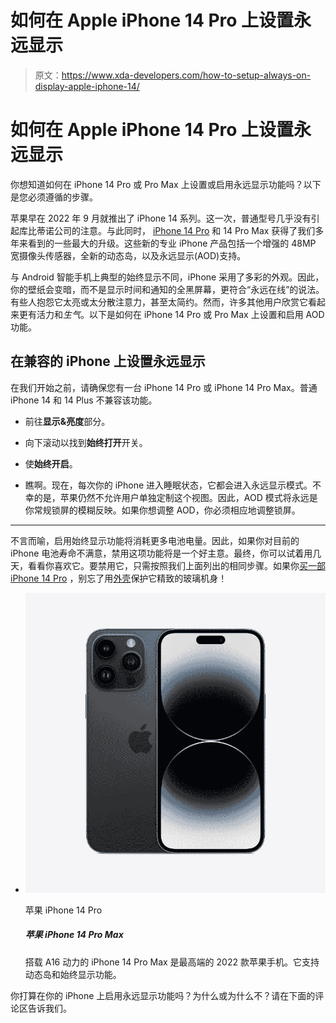 # 如何在 Apple iPhone 14 Pro 上设置永远显示

> 原文：<https://www.xda-developers.com/how-to-setup-always-on-display-apple-iphone-14/>

# 如何在 Apple iPhone 14 Pro 上设置永远显示

你想知道如何在 iPhone 14 Pro 或 Pro Max 上设置或启用永远显示功能吗？以下是您必须遵循的步骤。

苹果早在 2022 年 9 月就推出了 iPhone 14 系列。这一次，普通型号几乎没有引起库比蒂诺公司的注意。与此同时， [iPhone 14 Pro](https://www.xda-developers.com/apple-iphone-14-pro-review/) 和 14 Pro Max 获得了我们多年来看到的一些最大的升级。这些新的专业 iPhone 产品包括一个增强的 48MP 宽摄像头传感器，全新的动态岛，以及永远显示(AOD)支持。

与 Android 智能手机上典型的始终显示不同，iPhone 采用了多彩的外观。因此，你的壁纸会变暗，而不是显示时间和通知的全黑屏幕，更符合“永远在线”的说法。有些人抱怨它太亮或太分散注意力，甚至太简约。然而，许多其他用户欣赏它看起来更有活力和*生气*。以下是如何在 iPhone 14 Pro 或 Pro Max 上设置和启用 AOD 功能。

## 在兼容的 iPhone 上设置永远显示

在我们开始之前，请确保您有一台 iPhone 14 Pro 或 iPhone 14 Pro Max。普通 iPhone 14 和 14 Plus 不兼容该功能。

*   前往**显示&亮度**部分。

*   向下滚动以找到**始终打开**开关。

*   使**始终开启**。
*   瞧啊。现在，每次你的 iPhone 进入睡眠状态，它都会进入永远显示模式。不幸的是，苹果仍然不允许用户单独定制这个视图。因此，AOD 模式将永远是你常规锁屏的模糊反映。如果你想调整 AOD，你必须相应地调整锁屏。

* * *

不言而喻，启用始终显示功能将消耗更多电池电量。因此，如果你对目前的 iPhone 电池寿命不满意，禁用这项功能将是一个好主意。最终，你可以试着用几天，看看你喜欢它。要禁用它，只需按照我们上面列出的相同步骤。如果你[买一部 iPhone 14 Pro](https://www.xda-developers.com/best-apple-iphone-14-deals/) ，别忘了用[外壳](https://www.xda-developers.com/best-apple-iphone-14-cases/)保护它精致的玻璃机身！

*   <picture>![The iPhone 14 Pro and Pro Max are the highest-end 2022 phones from Apple. They introduce the A16 Bionic chip, Dynamic Island, Always-on display, and more.](img/2b2210243fce2facbab68879a09c6f30.png)</picture>

    苹果 iPhone 14 Pro

    ##### 苹果 iPhone 14 Pro Max

    搭载 A16 动力的 iPhone 14 Pro Max 是最高端的 2022 款苹果手机。它支持动态岛和始终显示功能。

你打算在你的 iPhone 上启用永远显示功能吗？为什么或为什么不？请在下面的评论区告诉我们。
